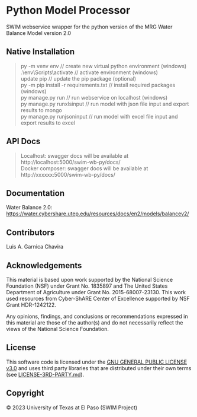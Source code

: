 # Python Model Processor
SWIM webservice wrapper for the python version of the MRG Water Balance Model version 2.0

## Native Installation
> py -m venv env  // create new virtual python environment (windows)   
> .\env\Scripts\activate // activate environment (windows)   
> update pip // update the pip package (optional)   
> py -m pip install -r requirements.txt // install required packages (windows)   
> py manage.py run  // run webservice on localhost (windows)   
> py manage.py runxlsinput // run model with json file input and export results to mongo   
> py manage.py runjsoninput // run model with excel file input and export results to excel   

## API Docs
> Localhost: swagger docs will be available at http://localhost:5000/swim-wb-py/docs/   
> Docker composer: swagger docs will be available at http://xxxxxx:5000/swim-wb-py/docs/   

## Documentation
Water Balance 2.0: https://water.cybershare.utep.edu/resources/docs/en2/models/balancev2/

## Contributors
Luis A. Garnica Chavira  

## Acknowledgements
This material is based upon work supported by the National Science Foundation (NSF) under Grant No. 1835897 and The United States Department of Agriculture under Grant No. 2015-68007-23130. This work used resources from Cyber-ShARE Center of Excellence supported by NSF Grant HDR-1242122.   

Any opinions, findings, and conclusions or recommendations expressed in this material are those of the author(s) and do not necessarily reflect the views of the National Science Foundation. 

## License
This software code is licensed under the [GNU GENERAL PUBLIC LICENSE v3.0](./LICENSE) and uses third party libraries that are distributed under their own terms (see [LICENSE-3RD-PARTY.md](./LICENSE-3RD-PARTY.md)).

## Copyright
© 2023 University of Texas at El Paso (SWIM Project) 


